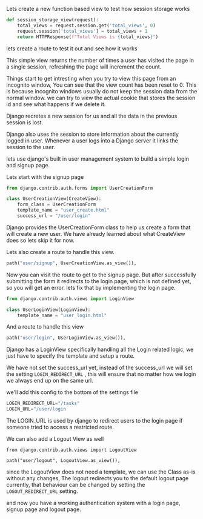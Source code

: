 Lets create a new function based view to test how session storage works

```python
def session_storage_view(request):
    total_views = request.session.get('total_views', 0)
    request.session['total_views'] = total_views + 1
    return HTTPResponse(f"Total Views is {total_views}")
```

lets create a route to test it out and see how it works

This simple view returns the number of times a user has visited the page in a single session, refreshing the page will increment the count.

Things start to get intresting when you try to view this page from an incognito window, You can see that the view count has been reset to 0. This is because incognito windows usually do not keep the session data from the normal window. we can try to view the actual cookie that stores the session id and see what happens if we delete it.

Django recretes a new session for us and all the data in the previous session is lost.

Django also uses the session to store information about the currently logged in user. Whenever a user logs into a Django server it links the session to the user.

lets use django's built in user management system to build a simple login and signup page.

Lets start with the signup page

```python
from django.contrib.auth.forms import UserCreationForm

class UserCreationView(CreateView):
    form_class = UserCreationForm
    template_name = "user_create.html"
    success_url = "/user/login"
```

Django provides the UserCreationForm class to help us create a form that will create a new user. We have already learned about what CreateView does so lets skip it for now.

Lets also create a route to handle this view.

```python
path("user/signup", UserCreationView.as_view()),
```

Now you can visit the route to get to the signup page. But after successfully submitting the form it redirects to the login page, which is not defined yet, so you will get an error. lets fix that by implementing the login page.

```python
from django.contrib.auth.views import LoginView

class UserLoginView(LoginView):
    template_name = "user_login.html"
```

And a route to handle this view

```python
path("user/login", UserLoginView.as_view()),
```

Django has a LoginView specifically handling all the Login related logic, we just have to specify the template and setup a route.

We have not set the success_url yet, instead of the success_url we will set the setting `LOGIN_REDIRECT_URL` , this will ensure that no matter how we login we always end up on the same url.

we'll add this config to the bottom of the settings file

```python
LOGIN_REDIRECT_URL="/tasks"
LOGIN_URL="/user/login
```

The LOGIN_URL is used by django to redirect users to the login page if someone tried to access a restricted route.

We can also add a Logout View as well

```
from django.contrib.auth.views import LogoutView

path("user/logout", LogoutView.as_view()),
```

since the LogoutView does not need a template, we can use the Class as-is without any changes, The logout redirects you to the default logout page currently, that behaviour can be changed by setting the `LOGOUT_REDIRECT_URL` setting.

and now you have a working authentication system with a login page, signup page and logout page.
